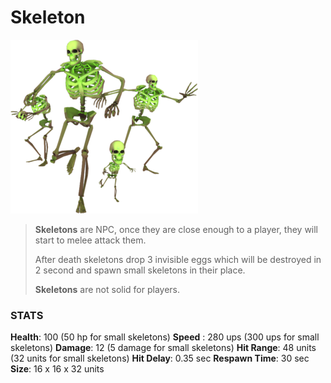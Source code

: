 
# Skeleton

![](../../images/npc/skeletons.png)

> **Skeletons** are NPC, once they are close enough to a player, they will start to melee attack them.
>
> After death skeletons drop 3 invisible eggs which will be destroyed in 2 second and spawn small skeletons in their place.
>
> **Skeletons** are not solid for players.

### STATS

**Health**: 100 (50 hp for small skeletons)
**Speed** : 280 ups (300 ups for small skeletons)
**Damage**: 12 (5 damage for small skeletons)
**Hit Range**: 48 units (32 units for small skeletons)
**Hit Delay**: 0.35 sec
**Respawn Time**: 30 sec
**Size**: 16 x 16 x 32 units